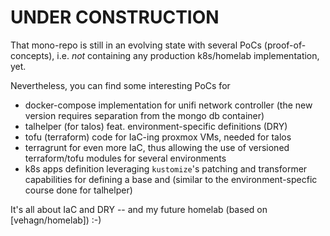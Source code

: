 # UNDER CONSTRUCTION

That mono-repo is still in an evolving state with several PoCs (proof-of-concepts), i.e. _not_ containing any production k8s/homelab implementation, yet.

Nevertheless, you can find some interesting PoCs for

- docker-compose implementation for unifi network controller (the new version requires separation from the mongo db container)
- talhelper (for talos) feat. environment-specific definitions (DRY)
- tofu (terraform) code for IaC-ing proxmox VMs, needed for talos
- terragrunt for even more IaC, thus allowing the use of versioned terraform/tofu modules for several environments
- k8s apps definition leveraging `kustomize`'s patching and transformer capabilities for defining a base and (similar to the environment-specfic course done for talhelper)

It's all about IaC and DRY -- and my future homelab (based on [vehagn/homelab]) :-)